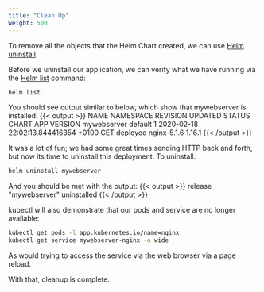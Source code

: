 ```yaml
---
title: "Clean Up"
weight: 500
---
```


To remove all the objects that the Helm Chart created, we can use [Helm
uninstall](https://helm.sh/docs/helm/helm_uninstall/).

Before we uninstall our application, we can verify what we have running via the
[Helm list](https://helm.sh/docs/helm/helm_list/) command:

```bash
helm list
```

You should see output similar to below, which show that mywebserver is installed:
{{< output >}}
NAME            NAMESPACE       REVISION        UPDATED                                 STATUS          CHART           APP VERSION
mywebserver     default         1               2020-02-18 22:02:13.844416354 +0100 CET deployed        nginx-5.1.6     1.16.1
{{< /output >}}

It was a lot of fun; we had some great times sending HTTP back and forth, but now its time to uninstall this deployment.  To uninstall:

```bash hook=uninstall-nginx
helm uninstall mywebserver
```

And you should be met with the output:
{{< output >}}
release "mywebserver" uninstalled
{{< /output >}}

kubectl will also demonstrate that our pods and service are no longer available:

```bash expectError=true
kubectl get pods -l app.kubernetes.io/name=nginx
kubectl get service mywebserver-nginx -o wide
```

As would trying to access the service via the web browser via a page reload.

With that, cleanup is complete.
